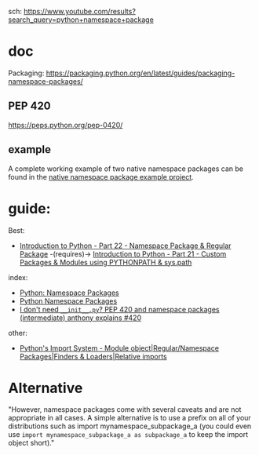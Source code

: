 sch: https://www.youtube.com/results?search_query=python+namespace+package


# doc
Packaging:
https://packaging.python.org/en/latest/guides/packaging-namespace-packages/

## PEP 420
https://peps.python.org/pep-0420/

## example
A complete working example of two native namespace packages can be found in the [native namespace package example project](https://github.com/pypa/sample-namespace-packages/tree/master/native).

# guide:
Best:
- [Introduction to Python - Part 22 - Namespace Package & Regular Package](https://youtu.be/q6SfMhJQkgA)
-(requires)-> [Introduction to Python - Part 21 - Custom Packages & Modules using PYTHONPATH & sys.path](https://youtu.be/0lc159mdOn4)

index:
- [Python: Namespace Packages](https://youtu.be/Gz6lTd0jKH4)
- [Python Namespace Packages](https://youtu.be/i_zTU-Ux7_o)
- [I don't need `__init__.py`? PEP 420 and namespace packages (intermediate) anthony explains #420](https://youtu.be/2Xvb79hOUdM)

other:
- [Python's Import System - Module object|Regular/Namespace Packages|Finders & Loaders|Relative imports](https://youtu.be/QCSz0j8tGmI)


# Alternative
"However, namespace packages come with several caveats and are not appropriate in all cases. A simple alternative is to use a prefix on all of your distributions such as import mynamespace_subpackage_a (you could even use `import mynamespace_subpackage_a as subpackage_a` to keep the import object short)."
